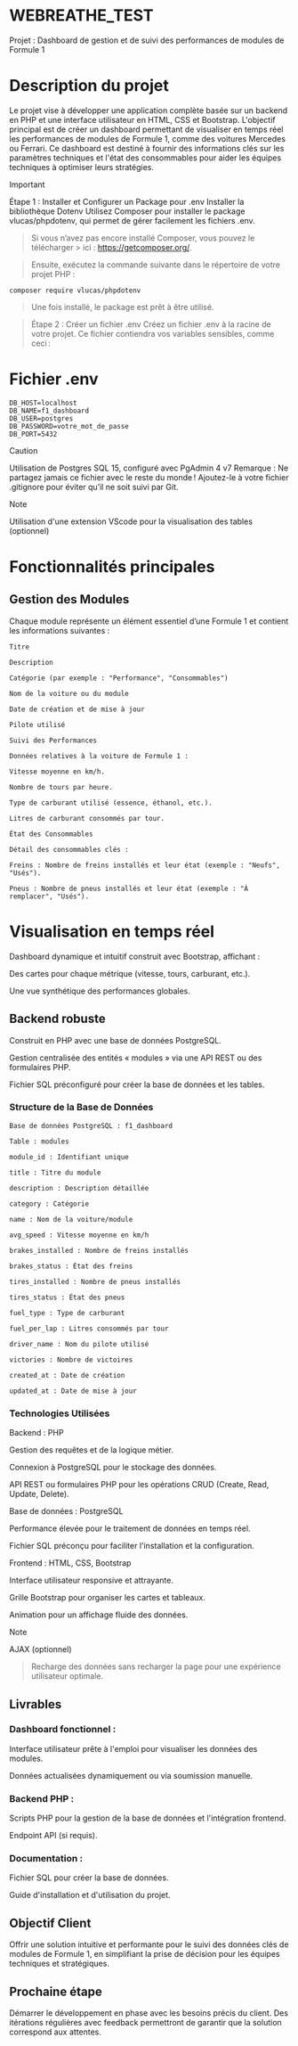 # WEBREATHE_TEST
Projet : Dashboard de gestion et de suivi des performances de modules de Formule 1

# Description du projet

Le projet vise à développer une application complète basée sur un backend en PHP et une interface utilisateur en HTML, CSS et Bootstrap. L'objectif principal est de créer un dashboard permettant de visualiser en temps réel les performances de modules de Formule 1, comme des voitures Mercedes ou Ferrari. Ce dashboard est destiné à fournir des informations clés sur les paramètres techniques et l'état des consommables pour aider les équipes techniques à optimiser leurs stratégies.

> [!IMPORTANT]
> Étape 1 : Installer et Configurer un Package pour .env
> Installer la bibliothèque Dotenv
> Utilisez Composer pour installer le package vlucas/phpdotenv, qui
> permet de gérer facilement les fichiers .env.

> Si vous n’avez pas encore installé Composer, vous pouvez le télécharger > ici : https://getcomposer.org/.

> Ensuite, exécutez la commande suivante dans le répertoire de votre projet PHP :

```composer require vlucas/phpdotenv```
> Une fois installé, le package est prêt à être utilisé.

> Étape 2 : Créer un fichier .env
Créez un fichier .env à la racine de votre projet. Ce fichier contiendra vos variables sensibles, comme ceci :

# Fichier .env

```
DB_HOST=localhost
DB_NAME=f1_dashboard
DB_USER=postgres
DB_PASSWORD=votre_mot_de_passe
DB_PORT=5432
```

> [!CAUTION]
Utilisation de Postgres SQL 15, configuré avec PgAdmin 4 v7
Remarque : Ne partagez jamais ce fichier avec le reste du monde ! Ajoutez-le à votre fichier .gitignore pour éviter qu’il ne soit suivi par Git.

> [!NOTE]
> Utilisation d'une extension VScode pour la visualisation des tables (optionnel)

# Fonctionnalités principales

## Gestion des Modules

Chaque module représente un élément essentiel d’une Formule 1 et contient les informations suivantes :
```
Titre

Description

Catégorie (par exemple : "Performance", "Consommables")

Nom de la voiture ou du module

Date de création et de mise à jour

Pilote utilisé

Suivi des Performances

Données relatives à la voiture de Formule 1 :

Vitesse moyenne en km/h.

Nombre de tours par heure.

Type de carburant utilisé (essence, éthanol, etc.).

Litres de carburant consommés par tour.

État des Consommables

Détail des consommables clés :

Freins : Nombre de freins installés et leur état (exemple : "Neufs", "Usés").

Pneus : Nombre de pneus installés et leur état (exemple : "À remplacer", "Usés").
```
# Visualisation en temps réel

Dashboard dynamique et intuitif construit avec Bootstrap, affichant :

Des cartes pour chaque métrique (vitesse, tours, carburant, etc.).

Une vue synthétique des performances globales.

## Backend robuste

Construit en PHP avec une base de données PostgreSQL.

Gestion centralisée des entités « modules » via une API REST ou des formulaires PHP.

Fichier SQL préconfiguré pour créer la base de données et les tables.

### Structure de la Base de Données

```
Base de données PostgreSQL : f1_dashboard

Table : modules

module_id : Identifiant unique

title : Titre du module

description : Description détaillée

category : Catégorie

name : Nom de la voiture/module

avg_speed : Vitesse moyenne en km/h

brakes_installed : Nombre de freins installés

brakes_status : État des freins

tires_installed : Nombre de pneus installés

tires_status : État des pneus

fuel_type : Type de carburant

fuel_per_lap : Litres consommés par tour

driver_name : Nom du pilote utilisé

victories : Nombre de victoires

created_at : Date de création

updated_at : Date de mise à jour
```

### Technologies Utilisées

Backend : PHP

Gestion des requêtes et de la logique métier.

Connexion à PostgreSQL pour le stockage des données.

API REST ou formulaires PHP pour les opérations CRUD (Create, Read, Update, Delete).

Base de données : PostgreSQL

Performance élevée pour le traitement de données en temps réel.

Fichier SQL préconçu pour faciliter l'installation et la configuration.

Frontend : HTML, CSS, Bootstrap

Interface utilisateur responsive et attrayante.

Grille Bootstrap pour organiser les cartes et tableaux.

Animation pour un affichage fluide des données.

> [!NOTE]
> AJAX (optionnel)

> Recharge des données sans recharger la page pour une expérience utilisateur optimale.

## Livrables

### Dashboard fonctionnel :

Interface utilisateur prête à l'emploi pour visualiser les données des modules.

Données actualisées dynamiquement ou via soumission manuelle.

### Backend PHP :

Scripts PHP pour la gestion de la base de données et l'intégration frontend.

Endpoint API (si requis).

### Documentation :

Fichier SQL pour créer la base de données.

Guide d'installation et d'utilisation du projet.

## Objectif Client

Offrir une solution intuitive et performante pour le suivi des données clés de modules de Formule 1, en simplifiant la prise de décision pour les équipes techniques et stratégiques.

## Prochaine étape

Démarrer le développement en phase avec les besoins précis du client. Des itérations régulières avec feedback permettront de garantir que la solution correspond aux attentes.

